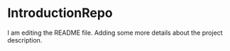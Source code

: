 # IntroductionRepo
I am editing the README file. Adding some more details about the project description.

